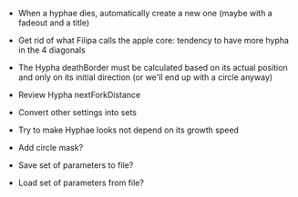 - When a hyphae dies, automatically create a new one (maybe with a fadeout and a title)
- Get rid of what Filipa calls the apple core: tendency to have more hypha in the 4 diagonals
- The Hypha deathBorder must be calculated based on its actual position and only on its initial direction (or we'll end up with a circle anyway)
- Review Hypha nextForkDistance
- Convert other settings into sets

- Try to make Hyphae looks not depend on its growth speed


- Add circle mask?
- Save set of parameters to file?
- Load set of parameters from file?
